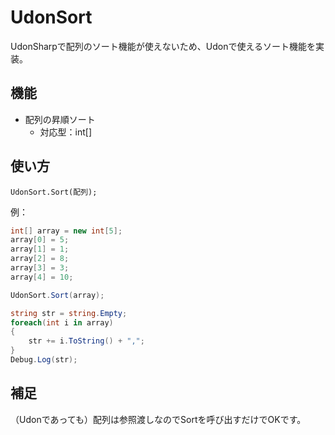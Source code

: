 # UdonSort

UdonSharpで配列のソート機能が使えないため、Udonで使えるソート機能を実装。

## 機能

* 配列の昇順ソート
  * 対応型：int[]


## 使い方

`UdonSort.Sort(配列);`

例：

```C#
int[] array = new int[5];
array[0] = 5;
array[1] = 1;
array[2] = 8;
array[3] = 3;
array[4] = 10;

UdonSort.Sort(array);

string str = string.Empty;
foreach(int i in array)
{
    str += i.ToString() + ",";
}
Debug.Log(str);


```

## 補足

（Udonであっても）配列は参照渡しなのでSortを呼び出すだけでOKです。
